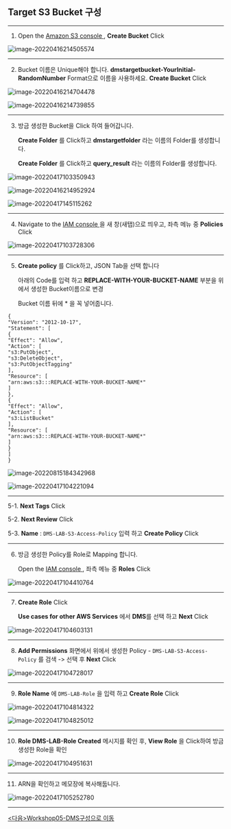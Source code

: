## Target S3 Bucket 구성

---

1. Open the [Amazon S3 console ](https://console.aws.amazon.com/s3/), **Create Bucket** Click

![image-20220416214505574](images/image-20220416214505574.png)

---

2. Bucket 이름은 Unique해야 합니다. **dmstargetbucket-YourInitial-RandomNumber** Format으로 이름을 사용하세요. **Create Bucket** Click

![image-20220416214704478](images/image-20220416214704478.png)

![image-20220416214739855](images/image-20220416214739855.png)

---

3. 방금 생성한 Bucket을 Click 하여 들어갑니다. 

   **Create Folder** 를 Click하고 **dmstargetfolder** 라는 이름의 Folder를 생성합니다.

   **Create Folder** 를 Click하고 **query_result** 라는 이름의 Folder를 생성합니다.

![image-20220417103350943](images/image-20220417103350943.png)

![image-20220416214952924](images/image-20220416214952924.png)

![image-20220417145115262](images/image-20220417145115262.png)

---

4. Navigate to the [IAM console ](https://console.aws.amazon.com/iam/) 을 새 창(새탭)으로 띄우고, 좌측 메뉴 중 **Policies** Click

![image-20220417103728306](images/image-20220417103728306.png)

---

5. **Create policy** 를 Click하고, JSON Tab을 선택 합니다

   아래의 Code를 입력 하고 **REPLACE-WITH-YOUR-BUCKET-NAME** 부분을 위에서 생성한 Bucket이름으로 변경

   Bucket 이름 뒤에 * 을 꼭 넣어줍니다.

   

```
{
"Version": "2012-10-17",
"Statement": [
{
"Effect": "Allow",
"Action": [
"s3:PutObject",
"s3:DeleteObject",
"s3:PutObjectTagging"
],
"Resource": [
"arn:aws:s3:::REPLACE-WITH-YOUR-BUCKET-NAME*"
]
},
{
"Effect": "Allow",
"Action": [
"s3:ListBucket"
],
"Resource": [
"arn:aws:s3:::REPLACE-WITH-YOUR-BUCKET-NAME*"
]
}
]
}

```

![image-20220815184342968](images/image-20220815184342968.png)



![image-20220417104221094](images/image-20220417104221094.png)

---

5-1. **Next Tags** Click

5-2.  **Next Review** Click

5-3. **Name** : `DMS-LAB-S3-Access-Policy` 입력 하고 **Create Policy** Click



---

6. 방금 생성한 Policy를 Role로 Mapping 합니다.

   Open the [IAM console ](https://console.aws.amazon.com/iam/), 좌측 메뉴 중  **Roles** Click

![image-20220417104410764](images/image-20220417104410764.png)

---

7. **Create Role** Click

   **Use cases for other AWS Services** 에서 **DMS**를 선택 하고 **Next** Click

![image-20220417104603131](images/image-20220417104603131.png)

---

8. **Add Permissions** 화면에서 위에서 생성한 Policy - `DMS-LAB-S3-Access-Policy` 를 검색 -> 선택 후 **Next** Click

![image-20220417104728017](images/image-20220417104728017.png)

---

9. **Role Name** 에 `DMS-LAB-Role` 을 입력 하고 **Create Role** Click

![image-20220417104814322](images/image-20220417104814322.png)

![image-20220417104825012](images/image-20220417104825012.png)

---

10. **Role DMS-LAB-Role Created** 메시지를 확인 후, **View Role** 을 Click하여 방금 생성한 Role을 확인

![image-20220417104951631](images/image-20220417104951631.png)

---

11. ARN을 확인하고 메모장에 복사해둡니다.

![image-20220417105252780](images/image-20220417105252780.png)

---

[<다음>Workshop05-DMS구성으로 이동 ](./05.md) 































